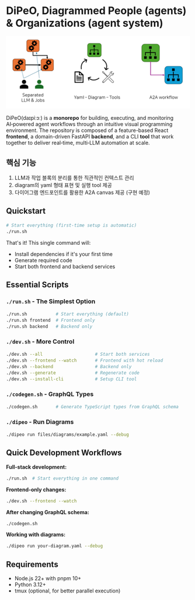 # DiPeO, Diagrammed People (agents) & Organizations (agent system)
![image info](/docs/image.png)

DiPeO(daɪpiːɔː) is a **monorepo** for building, executing, and monitoring AI‑powered agent workflows through an intuitive visual programming environment. The repository is composed of a feature-based React **frontend**, a domain-driven FastAPI **backend**, and a CLI **tool** that work together to deliver real‑time, multi‑LLM automation at scale.

## 핵심 기능

1. LLM과 작업 블록의 분리를 통한 직관적인 컨텍스트 관리
2. diagram의 yaml 형태 표현 및 실행 tool 제공
3. 다이어그램 엔드포인트를 활용한 A2A canvas 제공 (구현 예정)

## Quickstart


```bash
# Start everything (first-time setup is automatic)
./run.sh
```

That's it! This single command will:
- Install dependencies if it's your first time
- Generate required code
- Start both frontend and backend services

## Essential Scripts

### `./run.sh` - The Simplest Option
```bash
./run.sh           # Start everything (default)
./run.sh frontend  # Frontend only
./run.sh backend   # Backend only
```

### `./dev.sh` - More Control
```bash
./dev.sh --all                    # Start both services
./dev.sh --frontend --watch       # Frontend with hot reload
./dev.sh --backend                # Backend only
./dev.sh --generate               # Regenerate code
./dev.sh --install-cli            # Setup CLI tool
```

### `./codegen.sh` - GraphQL Types
```bash
./codegen.sh       # Generate TypeScript types from GraphQL schema
```

### `./dipeo` - Run Diagrams
```bash
./dipeo run files/diagrams/example.yaml --debug
```

## Quick Development Workflows

**Full-stack development:**
```bash
./run.sh  # Start everything in one command
```

**Frontend-only changes:**
```bash
./dev.sh --frontend --watch
```

**After changing GraphQL schema:**
```bash
./codegen.sh
```

**Working with diagrams:**
```bash
./dipeo run your-diagram.yaml --debug
```

## Requirements
- Node.js 22+ with pnpm 10+
- Python 3.12+
- tmux (optional, for better parallel execution)


